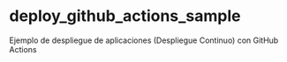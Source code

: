 # deploy_github_actions_sample
Ejemplo de despliegue de aplicaciones (Despliegue Continuo) con GitHub Actions
